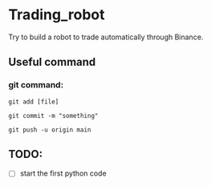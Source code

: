 # Trading_robot
Try to build a robot to trade automatically through Binance.

## Useful command
### git command:
```
git add [file]
```
```
git commit -m "something"
```
```
git push -u origin main
```

## TODO:
- [ ] start the first python code
